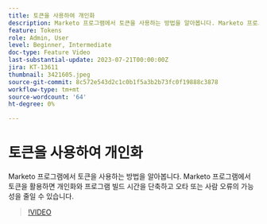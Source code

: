 ```yaml
---
title: 토큰을 사용하여 개인화
description: Marketo 프로그램에서 토큰을 사용하는 방법을 알아봅니다. Marketo 프로그램에서 토큰을 활용하면 개인화와 프로그램 빌드 시간을 단축하고 오타 또는 사람 오류의 가능성을 줄일 수 있습니다.
feature: Tokens
role: Admin, User
level: Beginner, Intermediate
doc-type: Feature Video
last-substantial-update: 2023-07-21T00:00:00Z
jira: KT-13611
thumbnail: 3421605.jpeg
source-git-commit: 8c572e543d2c1c0b1f5a3b2b73fc0f19888c3878
workflow-type: tm+mt
source-wordcount: '64'
ht-degree: 0%

---
```



# 토큰을 사용하여 개인화

Marketo 프로그램에서 토큰을 사용하는 방법을 알아봅니다. Marketo 프로그램에서 토큰을 활용하면 개인화와 프로그램 빌드 시간을 단축하고 오타 또는 사람 오류의 가능성을 줄일 수 있습니다.

>[!VIDEO](https://video.tv.adobe.com/v/3421605/?learn=on)
